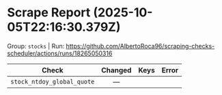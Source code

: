 # Scrape Report (2025-10-05T22:16:30.379Z)

Group: `stocks`  |  Run: https://github.com/AlbertoRoca96/scraping-checks-scheduler/actions/runs/18265050316

| Check | Changed | Keys | Error |
|---|:---:|:--|:--|
| `stock_ntdoy_global_quote` | — |  |  |
